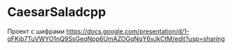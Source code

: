 # CaesarSaladcpp
Проект с шифрами
https://docs.google.com/presentation/d/1-qFKjb7TuVWYO1nQ9SsGeqNpp6UmAZOGqNqY6vJkCtM/edit?usp=sharing
